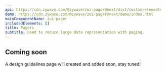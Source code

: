 ```yaml
---
api: https://cdn.zywave.com/@zywave/zui-pager@next/dist/custom-elements.json
demo: https://cdn.zywave.com/@zywave/zui-pager@next/demo/index.html
mainComponentName: zui-pager
includedElements: []
title: Pagers
subtitle: Used to reduce large data representation with paging.
---
```


## Coming soon

A design guidelines page will created and added soon, stay tuned!
